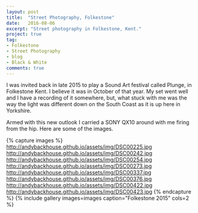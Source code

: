 ```yaml
---
layout: post
title:  "Street Photography, Folkestone"
date:   2016-08-06
excerpt: "Street photography in Folkestone, Kent."
project: true
tag:
- Folkestone 
- Street Photography
- blog
- Black & White
comments: true
---
```


I was invited back in late 2015 to play a Sound Art festival called Plunge, in Folkestone Kent. I believe it was in October of that year. My set went well and I have a recording of it somewhere, but, what stuck with me was the way the light was different down on the South Coast as it is up here in Yorkshire.

Armed with this new outlook I carried a SONY QX10 around with me firing from the hip. Here are some of the images.




{% capture images %}
http://andybackhouse.github.io/assets/img/DSC00225.jpg
http://andybackhouse.github.io/assets/img/DSC00242.jpg
http://andybackhouse.github.io/assets/img/DSC00254.jpg
http://andybackhouse.github.io/assets/img/DSC00273.jpg
http://andybackhouse.github.io/assets/img/DSC00337.jpg
http://andybackhouse.github.io/assets/img/DSC00376.jpg
http://andybackhouse.github.io/assets/img/DSC00422.jpg
http://andybackhouse.github.io/assets/img/DSC00423.jpg
{% endcapture %}
{% include gallery images=images caption="Folkestone 2015" cols=2 %}

